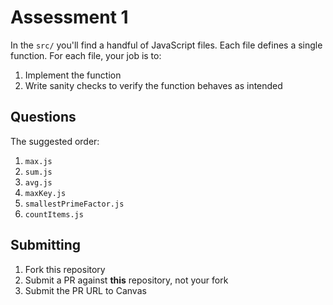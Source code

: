 # Assessment 1

In the `src/` you'll find a handful of JavaScript files. Each file defines a single function. For each file, your job is to:

1. Implement the function
1. Write sanity checks to verify the function behaves as intended

## Questions

The suggested order:

1. `max.js`
1. `sum.js`
1. `avg.js`
1. `maxKey.js`
1. `smallestPrimeFactor.js`
1. `countItems.js`

## Submitting

1. Fork this repository
1. Submit a PR against **this** repository, not your fork
1. Submit the PR URL to Canvas
